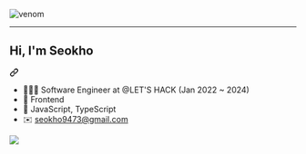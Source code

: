 ![venom](https://capsule-render.vercel.app/api?type=venom&height=150&text=Frontend&fontSize=50&color=gradient&gradient=0:000080,100:0000FF&stroke=0000FF&fontColor=FFFFFF)

<hr/>

<article class="markdown-body entry-content container-lg f5" itemprop="text">
  <div class="markdown-heading" dir="auto">
    <h2 class="heading-element" dir="auto">Hi, I'm Seokho</h2>
    <a id="user-content-hi-im-seokho" class="anchor" aria-label="Permalink: Hi, I'm Seokho" href="#hi-im-seokho">
      <svg class="octicon octicon-link" viewBox="0 0 16 16" version="1.1" width="16" height="16" aria-hidden="true">
        <path d="m7.775 3.275 1.25-1.25a3.5 3.5 0 1 1 4.95 4.95l-2.5 2.5a3.5 3.5 0 0 1-4.95 0 .751.751 0 0 1 .018-1.042.751.751 0 0 1 1.042-.018 1.998 1.998 0 0 0 2.83 0l2.5-2.5a2.002 2.002 0 0 0-2.83-2.83l-1.25 1.25a.751.751 0 0 1-1.042-.018.751.751 0 0 1-.018-1.042Zm-4.69 9.64a1.998 1.998 0 0 0 2.83 0l1.25-1.25a.751.751 0 0 1 1.042.018.751.751 0 0 1 .018 1.042l-1.25 1.25a3.5 3.5 0 1 1-4.95-4.95l2.5-2.5a3.5 3.5 0 0 1 4.95 0 .751.751 0 0 1-.018 1.042.751.751 0 0 1-1.042.018 1.998 1.998 0 0 0-2.83 0l-2.5 2.5a1.998 1.998 0 0 0 0 2.83Z"></path>  
      </svg>
    </a>
  </div>
  <ul dir="auto">
    <li>👨🏻‍💻 Software Engineer at @LET'S HACK (Jan 2022 ~ 2024)</li>
    <li>🚀 Frontend</li>
    <li>💙 JavaScript, TypeScript</li>
    <li>✉️ <a href="mailto:seokho9473@gmail.com">seokho9473@gmail.com</a></li>
  </ul>
  <p dir="auto">
    <a href="https://hits.seeyoufarm.com">
      <img src="https://hits.seeyoufarm.com/api/count/incr/badge.svg?url=https%3A%2F%2Fgithub.com%2Fgjbae1212%2FSeokHoChoi&count_bg=%2379C83D&title_bg=%23555555&icon=&icon_color=%23E7E7E7&title=hits&edge_flat=false"/>
    </a>
  </p>
</article>

<!--
**SeokHoChoi/SeokHoChoi** is a ✨ _special_ ✨ repository because its `README.md` (this file) appears on your GitHub profile.

Here are some ideas to get you started:

- 🔭 I’m currently working on ...
- 🌱 I’m currently learning ...
- 👯 I’m looking to collaborate on ...
- 🤔 I’m looking for help with ...
- 💬 Ask me about ...
- 📫 How to reach me: ...
- 😄 Pronouns: ...
- ⚡ Fun fact: ...
-->
